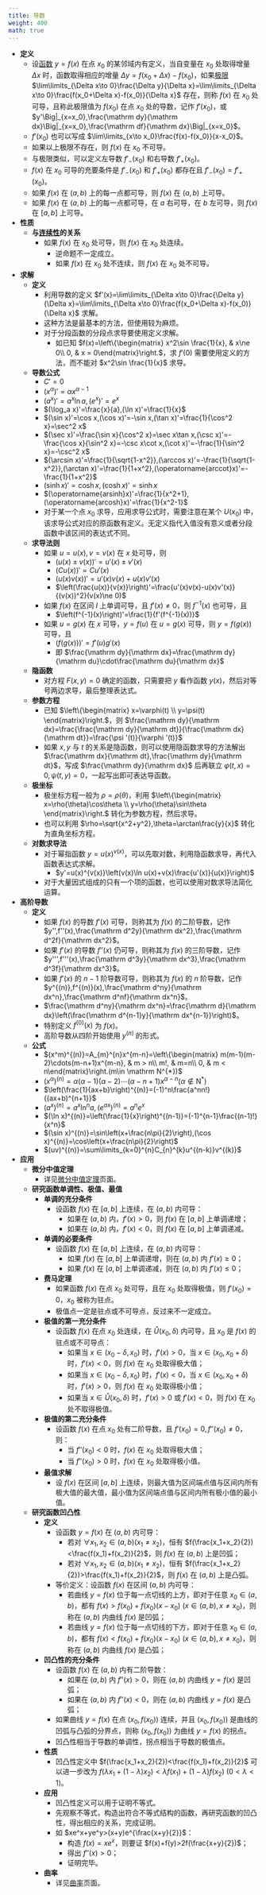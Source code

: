 ```yaml
---
title: 导数
weight: 400
math: true
---
```


- **定义** <span id="u884j8"></span>
    - 设[函数](/notes/docs/mathematics/calculus/function) $y=f(x)$ 在点 $x_0$ 的某邻域内有定义，当自变量在 $x_0$ 处取得增量 $\Delta x$ 时，函数取得相应的增量 $\Delta y=f(x_0+\Delta x)-f(x_0)$，如果[极限](/notes/docs/mathematics/calculus/limit) $\lim\limits_{\Delta x\to 0}\frac{\Delta y}{\Delta x}=\lim\limits_{\Delta x\to 0}\frac{f(x_0+\Delta x)-f(x_0)}{\Delta x}$ 存在，则称 $f(x)$ 在 $x_0$ 处可导，且称此极限值为 $f(x_0)$ 在点 $x_0$ 处的导数，记作 $f'(x_0)$，或 $y'\Big|_{x=x_0},\frac{\mathrm dy}{\mathrm dx}\Big|_{x=x_0},\frac{\mathrm df}{\mathrm dx}\Big|_{x=x_0}$。 <span id="ri73aj"></span>
    - $f'(x_0)$ 也可以写成 $\lim\limits_{x\to x_0}\frac{f(x)-f(x_0)}{x-x_0}$。
    - 如果以上极限不存在，则 $f(x)$ 在 $x_0$ 不可导。
    - 与极限类似，可以定义左导数 $f'_-(x_0)$ 和右导数 $f'_+(x_0)$。
    - $f(x)$ 在 $x_0$ 可导的充要条件是 $f'_-(x_0)$ 和 $f'_+(x_0)$ 都存在且 $f'_-(x_0)=f'_+(x_0)$。
    - 如果 $f(x)$ 在 $(a,b)$ 上的每一点都可导，则 $f(x)$ 在 $(a,b)$ 上可导。
    - 如果 $f(x)$ 在 $(a,b)$ 上的每一点都可导，在 $a$ 右可导，在 $b$ 左可导，则 $f(x)$ 在 $[a,b]$ 上可导。
- **性质**
    - **与[连续性](/notes/docs/mathematics/calculus/function#vhnj4q)的关系**
        - 如果 $f(x)$ 在 $x_0$ 处可导，则 $f(x)$ 在 $x_0$ 处连续。
            - 逆命题不一定成立。
            - 如果 $f(x)$ 在 $x_0$ 处不连续，则 $f(x)$ 在 $x_0$ 处不可导。
- **求解**
    - **定义**
        - 利用导数的定义 $f'(x)=\lim\limits_{\Delta x\to 0}\frac{\Delta y}{\Delta x}=\lim\limits_{\Delta x\to 0}\frac{f(x_0+\Delta x)-f(x_0)}{\Delta x}$ 求解。
        - 这种方法是最基本的方法，但使用较为麻烦。
        - 对于分段函数的分段点求导要使用定义求解。
            - 如已知 $f(x)=\left\{\begin{matrix} x^2\sin \frac{1}{x}, & x\ne 0\\ 0, & x = 0\end{matrix}\right.$，求 $f'(0)$ 需要使用定义的方法，而不能对 $x^2\sin \frac{1}{x}$ 求导。
    - **导数公式**
        - $C'=0$
        - $(x^\alpha)'=\alpha x^{\alpha-1}$
        - $(a^x)'=a^x\ln a,(e^x)'=e^x$
        - $(\log_a x)'=\frac{x}{a},(\ln x)'=\frac{1}{x}$
        - $(\sin x)'=\cos x,(\cos x)'=-\sin x,(\tan x)'=\frac{1}{\cos^2 x}=\sec^2 x$
        - $(\sec x)'=\frac{\sin x}{\cos^2 x}=\sec x\tan x,(\csc x)'=-\frac{\cos x}{\sin^2 x}=-\csc x\cot x,(\cot x)'=-\frac{1}{\sin^2 x}=-\csc^2 x$
        - $(\arcsin x)'=\frac{1}{\sqrt{1-x^2}},(\arccos x)'=-\frac{1}{\sqrt{1-x^2}},(\arctan x)'=\frac{1}{1+x^2},(\operatorname{arccot}x)'=-\frac{1}{1+x^2}$
        - $(\sinh x)'=\cosh x, (\cosh x)'=\sinh x$
        - $(\operatorname{arsinh}x)'=\frac{1}{x^2+1},(\operatorname{arcosh}x)'=\frac{1}{x^2-1}$
        - 对于某一个点 $x_0$ 求导，应用求导公式时，需要注意在某个 $U(x_0)$ 中，该求导公式对应的原函数有定义。无定义指代入值没有意义或者分段函数中该区间的表达式不同。
    - **求导法则**
        - 如果 $u=u(x),v=v(x)$ 在 $x$ 处可导，则
            - $(u(x)\pm v(x))'=u'(x)\pm v'(x)$
            - $(Cu(x))'=Cu'(x)$
            - $(u(x)v(x))'=u'(x)v(x)+u(x)v'(x)$
            - $\left(\frac{u(x)}{v(x)}\right)'=\frac{u'(x)v(x)-u(x)v'(x)}{(v(x))^2}(v(x)\ne 0)$
        - 如果 $f(x)$ 在区间 $I$ 上单调可导，且 $f'(x)\ne 0$，则 $f^{-1}(x)$ 也可导，且
            - $\left(f^{-1}(x)\right)'=\frac{1}{f'(f^{-1}(x))}$
        - 如果 $u=g(x)$ 在 $x$ 可导，$y=f(u)$ 在 $u=g(x)$ 可导，则 $y=f(g(x))$ 可导，且
            - $\left(f\left(g(x)\right)\right)'=f'(u)g'(x)$
            - 即 $\frac{\mathrm dy}{\mathrm dx}=\frac{\mathrm dy}{\mathrm du}\cdot\frac{\mathrm du}{\mathrm dx}$
    - **隐函数**
        - 对方程 $F(x,y)=0$ 确定的函数，只需要把 $y$ 看作函数 $y(x)$，然后对等号两边求导，最后整理表达式。
    - **参数方程** <span id="fus26w"></span>
        - 已知 $\left\{\begin{matrix} x=\varphi(t) \\ y=\psi(t) \end{matrix}\right.$，则 $\frac{\mathrm dy}{\mathrm dx}=\frac{\frac{\mathrm dy}{\mathrm dt}}{\frac{\mathrm dx}{\mathrm dt}}=\frac{\psi '(t)}{\varphi '(t)}$
        - 如果 $x,y$ 与 $t$ 的关系是隐函数，则可以使用隐函数求导的方法解出 $\frac{\mathrm dx}{\mathrm dt},\frac{\mathrm dy}{\mathrm dt}$，写成 $\frac{\mathrm dy}{\mathrm dx}$ 后再联立 $\varphi(t,x)=0,\psi(t,y)=0$，一起写出即可表达导函数。
    - **极坐标**
        - 极坐标方程一般为 $\rho=\rho(\theta)$，利用 $\left\{\begin{matrix} x=\rho(\theta)\cos\theta \\ y=\rho(\theta)\sin\theta \end{matrix}\right.$ 转化为参数方程，然后求导。
        - 也可以利用 $\rho=\sqrt{x^2+y^2},\theta=\arctan\frac{y}{x}$ 转化为直角坐标方程。
    - **对数求导法**
        - 对于幂指函数 $y=u(x)^{v(x)}$，可以先取对数，利用隐函数求导，再代入函数表达式求解。
            - $y'=u(x)^{v(x)}\left(v(x)\ln u(x)+v(x)\frac{u'(x)}{u(x)}\right)$
        - 对于大量因式组成的只有一个项的函数，也可以使用对数求导法简化运算。
- **高阶导数**
    - **定义**
        - 如果 $f(x)$ 的导数 $f'(x)$ 可导，则称其为 $f(x)$ 的二阶导数，记作 $y'',f''(x),\frac{\mathrm d^2y}{\mathrm dx^2},\frac{\mathrm d^2f}{\mathrm dx^2}$。
        - 如果 $f'(x)$ 的导数 $f''(x)$ 仍可导，则称其为 $f(x)$ 的三阶导数，记作 $y''',f'''(x),\frac{\mathrm d^3y}{\mathrm dx^3},\frac{\mathrm d^3f}{\mathrm dx^3}$。
        - 如果 $f'(x)$ 的 $n-1$ 阶导数可导，则称其为 $f(x)$ 的 $n$ 阶导数，记作 $y^{(n)},f^{(n)}(x),\frac{\mathrm d^ny}{\mathrm dx^n},\frac{\mathrm d^nf}{\mathrm dx^n}$。
        - $\frac{\mathrm d^ny}{\mathrm dx^n}=\frac{\mathrm d}{\mathrm dx}\left(\frac{\mathrm d^{n-1}y}{\mathrm dx^{n-1}}\right)$。
        - 特别定义 $f^{(0)}(x)$ 为 $f(x)$。
        - 高阶导数从四阶开始使用 $y^{(n)}$ 的形式。
    - **公式**
        - $(x^m)^{(n)}=A_{m}^{n}x^{m-n}=\left\{\begin{matrix} m(m-1)(m-2)\cdots(m-n+1)x^{m-n}, & m > n\\ m!, & m=n\\ 0, & m < n\end{matrix}\right.(m\in \mathrm N^{*})$
        - $(x^\alpha)^{(n)}=\alpha(\alpha-1)(\alpha-2)\cdots(\alpha-n+1)x^{\alpha-n}(\alpha\notin\mathrm N^{*})$
        - $\left(\frac{1}{ax+b}\right)^{(n)}=(-1)^n\frac{a^nn!}{(ax+b)^{n+1}}$
        - $\left(a^{x}\right)^{(n)}=a^x \ln^n a,\left(e^{ax}\right)^{(n)}=a^n e^x$
        - $(\ln x)^{(n)}=\left(\frac{1}{x}\right)^{(n-1)}=(-1)^{n-1}\frac{(n-1)!}{x^n}$
        - $(\sin x)^{(n)}=\sin\left(x+\frac{n\pi}{2}\right),(\cos x)^{(n)}=\cos\left(x+\frac{n\pi}{2}\right)$
        - $(uv)^{(n)}=\sum\limits_{k=0}^{n}C_{n}^{k}u^{(n-k)}v^{(k)}$
- **应用**
    - **微分中值定理**
        - 详见[微分中值定理](/notes/docs/mathematics/calculus/differential-mean-theorem)页面。
    - **研究函数单调性、极值、最值** <span id="erqbub"></span>
        - **单调的充分条件**
            - 设函数 $f(x)$ 在 $[a,b]$ 上连续，在 $(a,b)$ 内可导：
                - 如果在 $(a,b)$ 内，$f'(x)>0$，则 $f(x)$ 在 $[a,b]$ 上单调递增；
                - 如果在 $(a,b)$ 内，$f'(x)<0$，则 $f(x)$ 在 $[a,b]$ 上单调递减。
        - **单调的必要条件**
            - 设函数 $f(x)$ 在 $[a,b]$ 上连续，在 $(a,b)$ 内可导：
                - 如果 $f(x)$ 在 $[a,b]$ 上单调递增，则在 $(a,b)$ 内 $f'(x)\ge 0$；
                - 如果 $f(x)$ 在 $[a,b]$ 上单调递减，则在 $(a,b)$ 内 $f'(x)\le 0$；
        - **费马定理**
            - 如果函数 $f(x)$ 在点 $x_0$ 处可导，且在 $x_0$ 处取得极值，则 $f'(x_0)=0$，$x_0$ 被称为驻点。
            - 极值点一定是驻点或不可导点，反过来不一定成立。
        - **极值的第一充分条件**
            - 设函数 $f(x)$ 在点 $x_0$ 处连续，在 $\mathring U(x_0,\delta)$ 内可导，且 $x_0$ 是 $f(x)$ 的驻点或不可导点：
                - 如果当 $x\in(x_0-\delta,x_0)$ 时，$f'(x)>0$，当 $x\in(x_0,x_0+\delta)$ 时，$f'(x)<0$，则 $f(x)$ 在 $x_0$ 处取得极大值；
                - 如果当 $x\in(x_0-\delta,x_0)$ 时，$f'(x)<0$，当 $x\in(x_0,x_0+\delta)$ 时，$f'(x)>0$，则 $f(x)$ 在 $x_0$ 处取得极小值；
                - 如果当 $x\in\mathring U(x_0,\delta)$ 时，$f'(x)>0$ 或 $f'(x)<0$，则 $f(x)$ 在 $x_0$ 处不取得极值。
        - **极值的第二充分条件**
            - 设函数 $f(x)$ 在点 $x_0$ 处有二阶导数，且 $f'(x_0)=0,f''(x_0)\ne 0$，则：
                - 当 $f''(x_0)<0$ 时，$f(x)$ 在 $x_0$ 处取得极大值；
                - 当 $f''(x_0)>0$ 时，$f(x)$ 在 $x_0$ 处取得极小值。
        - **最值求解**
            - 设 $f(x)$ 在区间 $[a,b]$ 上连续，则最大值为区间端点值与区间内所有极大值的最大值，最小值为区间端点值与区间内所有极小值的最小值。
    - **研究函数凹凸性** <span id="tc59gd"></span>
        - **定义**
            - 设函数 $y=f(x)$ 在 $(a,b)$ 内可导：
                - 若对 $\forall x_1,x_2\in(a,b)(x_1\ne x_2)$，恒有 $f(\frac{x_1+x_2}{2})<\frac{f(x_1)+f(x_2)}{2}$，则 $f(x)$ 在 $(a,b)$ 上是凹弧；
                - 若对 $\forall x_1,x_2\in(a,b)(x_1\ne x_2)$，恒有 $f(\frac{x_1+x_2}{2})>\frac{f(x_1)+f(x_2)}{2}$，则 $f(x)$ 在 $(a,b)$ 上是凸弧。
            - 等价定义：设函数 $f(x)$ 在区间 $(a,b)$ 内可导：
                - 若曲线 $y=f(x)$ 位于每一点切线的上方，即对于任意 $x_0\in(a,b)$，都有 $f(x)> f(x_0)+f(x_0)(x-x_0)\ (x\in(a,b),x\ne x_0)$，则称在 $(a,b)$ 内曲线 $f(x)$ 是凹弧；
                - 若曲线 $y=f(x)$ 位于每一点切线的下方，即对于任意 $x_0\in(a,b)$，都有 $f(x)<f(x_0)+f(x_0)(x-x_0)\ (x\in(a,b),x\ne x_0)$，则称在 $(a,b)$ 内曲线 $f(x)$ 是凸弧；
        - **凹凸性的充分条件**
            - 设函数 $f(x)$ 在 $(a,b)$ 内有二阶导数：
                - 如果在 $(a,b)$ 内 $f''(x)>0$，则在 $(a,b)$ 内曲线 $y=f(x)$ 是凹弧；
                - 如果在 $(a,b)$ 内 $f''(x)<0$，则在 $(a,b)$ 内曲线 $y=f(x)$ 是凸弧；
            - 如果曲线 $y=f(x)$ 在点 $(x_0,f(x_0))$ 连续，并且 $(x_0,f(x_0))$ 是曲线的凹弧与凸弧的分界点，则称 $(x_0,f(x_0))$ 为曲线 $y=f(x)$ 的拐点。
            - 凹凸性相当于导数的单调性，拐点相当于导数的极值点。
        - **性质**
            - 凹凸性定义中 $f(\frac{x_1+x_2}{2})<\frac{f(x_1)+f(x_2)}{2}$ 可以进一步改为 $f(\lambda x_1+(1-\lambda)x_2)<\lambda f(x_1)+(1-\lambda)f(x_2)\ (0<\lambda<1)$。
        - **应用**
            - 凹凸性定义可以用于证明不等式。
            - 先观察不等式，构造出符合不等式结构的函数，再研究函数的凹凸性，得出相应的关系，完成证明。
            - 如 $xe^x+ye^y>(x+y)e^{\frac{x+y}{2}}$：
                - 构造 $f(x)=xe^x$，则要证 $f(x)+f(y)>2f(\frac{x+y}{2})$；
                - 得出 $f''(x)>0$；
                - 证明完毕。
        - **曲率**
            - 详见[曲率](/notes/docs/mathematics/calculus/curvature)页面。
